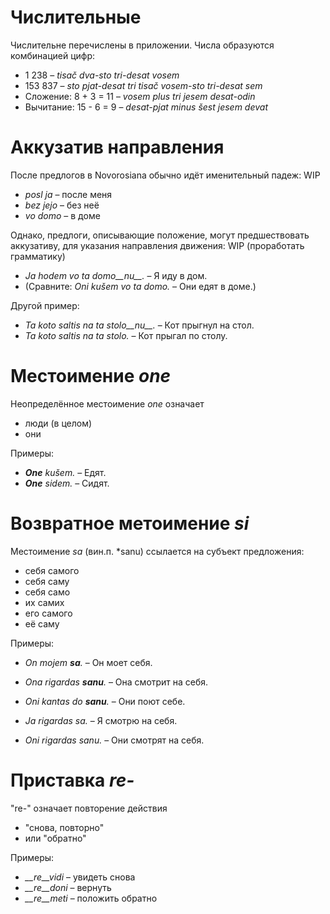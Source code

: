 # Числительные

Числительне перечислены в приложении. Числа образуются комбинацией цифр:

- 1 238                     – *tisač dva-sto tri-desat vosem*
- 153 837                   – *sto pjat-desat tri tisač vosem-sto tri-desat sem*
- Сложение:      8 + 3 = 11 – *vosem plus tri jesem desat-odin*
- Вычитание:   15 - 6 = 9   – *desat-pjat minus šest jesem devat*

# Аккузатив направления
После предлогов в Novorosiana обычно идёт именительный падеж: WIP

- *posl ja* – после меня
- *bez jejo* – без неё
- *vo domo* – в доме

Однако, предлоги, описывающие положение, могут предшествовать аккузативу, для указания направления движения: WIP (проработать грамматику)

- *Ja hodem vo ta domo__nu__.* – Я иду в дом.
- (Сравните: *Oni kušem vo ta domo.* – Они едят в доме.)

Другой пример:

- *Ta koto saltis na ta stolo__nu__.* – Кот прыгнул на стол.
- *Ta koto saltis na ta stolo.* – Кот прыгал по столу.

# Местоимение *one*

Неопределённое местоимение *one* означает

- люди (в целом)
- они

Примеры:

- *__One__ kušem.* – Едят.
- *__One__ sidem.* – Сидят.
 

# Возвратное метоимение *si*

Местоимение *sa* (вин.п. *sanu) ссылается на субъект предложения:

- себя самого
- себя саму
- себя само
- их самих
- его самого
- её саму

Примеры:

- *On mojem __sa__.* – Он моет себя.
- *Ona rigardas __sanu__.* – Она смотрит на себя.
- *Oni kantas do __sanu__.* – Они поют себе.

- *Ja rigardas sa.* – Я смотрю на себя.
- *Oni rigardas sanu.* – Они смотрят на себя.

# Приставка *re-*

"re-" означает повторение действия

- "снова, повторно"
- или "обратно"

Примеры:

- *__re__vidi* – увидеть снова
- *__re__doni* – вернуть 
- *__re__meti* – положить обратно

 
